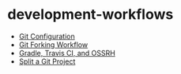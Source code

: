 # development-workflows

* [Git Configuration](https://github.com/neurite/development-workflows/wiki/Git-Configuration)
* [Git Forking Workflow](https://github.com/neurite/development-workflows/wiki/Git-Forking-Workflow)
* [Gradle, Travis CI, and OSSRH](https://github.com/neurite/development-workflows/wiki/Gradle%2C-Travis-CI%2C-and-OSSRH)
* [Split a Git Project](https://github.com/neurite/development-workflows/wiki/Split-a-Git-Project)

